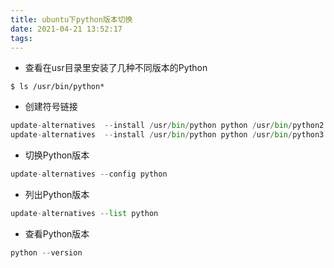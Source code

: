 ```yaml
---
title: ubuntu下python版本切换
date: 2021-04-21 13:52:17
tags:
---
```

* 查看在usr目录里安装了几种不同版本的Python
```
$ ls /usr/bin/python*
```

* 创建符号链接
```python
update-alternatives  --install /usr/bin/python python /usr/bin/python2.7 1
update-alternatives  --install /usr/bin/python python /usr/bin/python3.5 2
```

* 切换Python版本
```python
update-alternatives --config python
```

* 列出Python版本
```python
update-alternatives --list python
```

* 查看Python版本
```python
python --version
```